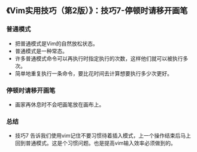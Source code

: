 ## 《Vim实用技巧（第2版）》：技巧7-停顿时请移开画笔
### 普通模式
- 把普通模式是Vim的自然放松状态。
- 普通模式是一种常态。
- 许多普通模式命令可以再执行时指定执行的次数，这样他们就可以被执行多次。
- 简单地重复执行一条命令，要比花时间去计算想要执行多少次更好。

### 停顿时请移开画笔
- 画家再休息时不会吧画笔放在画布上。

### 总结
- 技巧7 告诉我们使用vim记住不要习惯待着插入模式，上一个操作结束后马上回到普通模式。这是个习惯问题。也是提高vim输入效率必须做到的。
